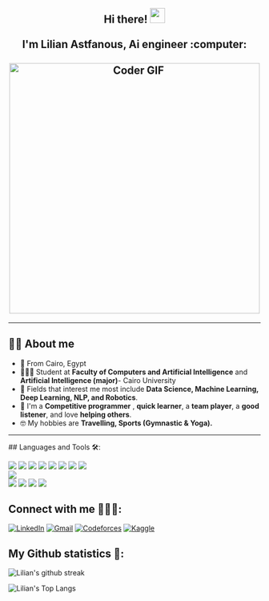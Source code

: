<h2 align="center">
 <abc>
  <br>Hi there! <img src="https://user-images.githubusercontent.com/42378118/110234147-e3259600-7f4e-11eb-95be-0c4047144dea.gif" width="30"><br>
  <br> I'm Lilian Astfanous, Ai engineer :computer:<br>
  <br>
    <img src="https://media.giphy.com/media/SWoSkN6DxTszqIKEqv/giphy.gif" alt="Coder GIF" width="500">
 </abc>
</h2> 

<hr>

## 💁‍♂️ About me
- 🏫 From Cairo, Egypt
- 👩🏻‍💻 Student at **Faculty of Computers and Artificial Intelligence** and **Artificial Intelligence (major)**- Cairo University
- 🚀 Fields that interest me most include **Data Science, Machine Learning, Deep Learning, NLP, and Robotics**.
- 🧠 I'm a **Competitive programmer** , **quick learner**, a **team player**, a **good listener**, and love **helping others**.
- 🤓 My hobbies are **Travelling, Sports (Gymnastic & Yoga).**

 <hr>
## Languages and Tools 🛠:
<p>
  <img src="https://img.icons8.com/color/48/000000/html-5--v1.png"/>
  <img src="https://img.icons8.com/color/48/000000/css3.png"/>
  <img src="https://img.icons8.com/color/48/000000/javascript--v2.png"/>
  <img src="https://img.icons8.com/office/40/000000/react.png"/>
  <img src="https://img.icons8.com/color/48/000000/redux.png"/>
  <img src="https://img.icons8.com/color/48/000000/vue-js.png"/>
  <img src="https://img.icons8.com/color/48/000000/django.png"/>
  <img src="https://img.icons8.com/fluency/48/000000/node-js.png"/>
  <img src="https://img.icons8.com/color/48/000000/c-plus-plus-logo.png" style= "display:block"/>
  <img src="https://img.icons8.com/color/48/000000/c-programming.png"/>
  <img src="https://img.icons8.com/color/48/000000/python--v2.png"/>
  <img src="https://img.icons8.com/color/48/000000/java-coffee-cup-logo--v1.png"/>
  <img src="https://img.icons8.com/external-soft-fill-juicy-fish/60/000000/external-sql-coding-and-development-soft-fill-soft-fill-juicy-fish.png"/>
 </p>
 
 ## Connect with me 🙋🏻‍♀️:
 
[![LinkedIn](https://img.icons8.com/fluency/48/000000/linkedin.png)](https://www.linkedin.com/in/lilian-astfanous-21aa86208/)
[![Gmail](https://img.icons8.com/color/48/000000/gmail--v1.png)](mailto:11410120200404@stud.cu.edu.eg)
[![Codeforces](https://img.icons8.com/external-tal-revivo-color-tal-revivo/48/000000/external-codeforces-programming-competitions-and-contests-programming-community-logo-color-tal-revivo.png)](https://codeforces.com/profile/lilian_steven)
[![Kaggle](https://img.icons8.com/external-tal-revivo-filled-tal-revivo/48/000000/external-kaggle-an-online-community-of-data-scientists-and-machine-learners-owned-by-google-logo-filled-tal-revivo.png)](https://www.kaggle.com/lilianastfanous)
## My Github statistics 🚀:

![Lilian's github streak](https://github-readme-streak-stats.herokuapp.com/?user=liliansteven&theme=material-palenight&include_all_commits=true&count_private=true)

![Lilian's Top Langs](https://github-readme-stats.vercel.app/api/top-langs/?username=liliansteven&theme=material-palenight&layout=compact)

